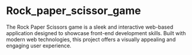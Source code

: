 # Rock_paper_scissor_game
The Rock Paper Scissors game is a sleek and interactive web-based application designed to showcase front-end development skills. Built with modern web technologies, this project offers a visually appealing and engaging user experience. 

